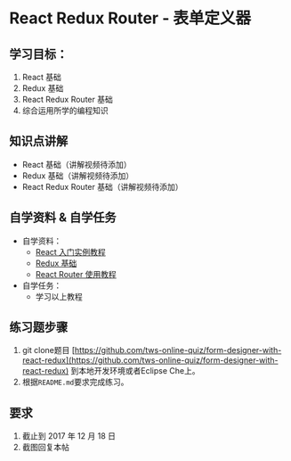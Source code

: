 # React Redux Router - 表单定义器

## 学习目标：

1. React 基础
2. Redux 基础
3. React Redux Router 基础
4. 综合运用所学的编程知识

## 知识点讲解

- React 基础（讲解视频待添加）
- Redux 基础（讲解视频待添加）
- React Redux Router 基础（讲解视频待添加）

## 自学资料 & 自学任务

- 自学资料：
  - [React 入门实例教程](http://www.ruanyifeng.com/blog/2015/03/react.html)
  - [Redux 基础](https://hulufei.gitbooks.io/react-tutorial/redux-basic.html)
  - [React Router 使用教程](http://www.ruanyifeng.com/blog/2016/05/react_router.html)
- 自学任务：
  - 学习以上教程

## 练习题步骤

1. git clone题目 [https://github.com/tws-online-quiz/form-designer-with-react-redux](https://github.com/tws-online-quiz/form-designer-with-react-redux) 到本地开发环境或者Eclipse Che上。
2. 根据`README.md`要求完成练习。

## 要求

1. 截止到 2017 年 12 月 18 日
2. 截图回复本帖

